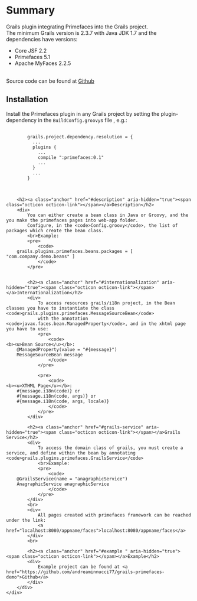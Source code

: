 <html>
<body>
	<h1>Summary</h1>
	<div>
		Grails plugin integrating Primefaces into the Grails project.
		<br>
		The minimum Grails version is 2.3.7 with Java JDK 1.7 and the dependencies have versions:
		<ul>
			<li>Core JSF 2.2</li>
			<li>Primefaces 5.1</li>
			<li>Apache MyFaces 2.2.5</li>
		</ul>
		<br>
		Source code can be found at <a href="https://github.com/andreaminnucci77/primefaces">Github</a>
		<h2>Installation</h2>
		Install the Primefaces plugin in any Grails project by setting the plugin-dependency in the <code>BuildConfig.groovy</code>s file , e.g.:
		<pre>
			<code>
		grails.project.dependency.resolution = {
		  ...
		  plugins {
			...
			compile ":primefaces:0.1"
			...
		  }
		  ...
		}
			</code>
		</pre>
		
		
		<h2><a class="anchor" href="#description" aria-hidden="true"><span class="octicon octicon-link"></span></a>Description</h2>
		<div>
			You can either create a bean class in Java or Groovy, and the you make the primefaces pages into web-app folder.
			Configure, in the <code>Config.groovy</code>, the list of packages which create the bean class.
			<br>Example:
			<pre>
				<code>
		grails.plugins.primefaces.beans.packages = [ "com.company.demo.beans" ]
				</code>
			</pre>

			
			<h2><a class="anchor" href="#internationalization" aria-hidden="true"><span class="octicon octicon-link"></span></a>Internationalization</h2>
			<div>
				To access resources grails/i18n project, in the Bean classes you have to instantiate the class <code>grails.plugins.primefaces.MessageSourceBean</code>
				with the annotation <code>javax.faces.bean.ManagedProperty</code>, and in the xhtml page you have to use:
				<pre>
					<code>
	<b><u>Bean Source</u></b>:
		@ManagedProperty(value = "#{message}")
		MessageSourceBean message
					</code>
				</pre>
				
				<pre>
					<code>
	<b><u>XTHML Page</u></b>:
		#{message.i18n(code)} or
		#{message.i18n(code, args)} or
		#{message.i18n(code, args, locale)}
					</code>
				</pre>
			</div>
			
			<h2><a class="anchor" href="#grails-service" aria-hidden="true"><span class="octicon octicon-link"></span></a>Grails Service</h2>
			<div>
				To access the domain class of grails, you must create a service, and define within the bean by annotating <code>grails.plugins.primefaces.GrailsService</code>
				<br>Example:
				<pre>
					<code>
		@GrailsService(name = "anagraphicService")
		AnagraphicService anagraphicService
					</code>
				</pre>
			</div>
			<br>
			<div>
				All pages created with primefaces framework can be reached under the link:
				<a href="localhost:8080/appname/faces">localhost:8080/appname/faces</a>
			</div>
			<br>
			
			<h2><a class="anchor" href="#example " aria-hidden="true"><span class="octicon octicon-link"></span></a>Example</h2>
			<div>
				Example project can be found at <a href="https://github.com/andreaminnucci77/grails-primefaces-demo">Github</a>
			</div>
		</div>
	</div>
</body>
</html>